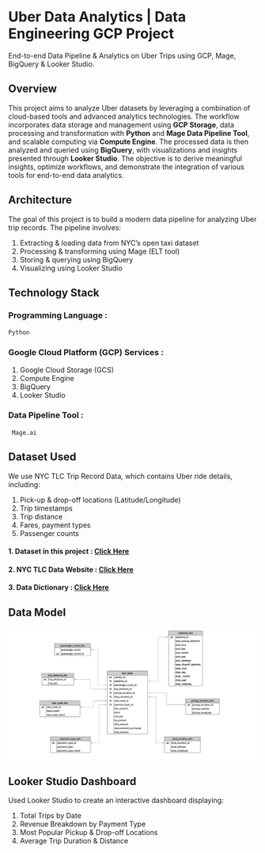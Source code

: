 # Uber Data Analytics | Data Engineering GCP Project

 End-to-end Data Pipeline & Analytics on Uber Trips using GCP, Mage, BigQuery & Looker Studio.


## Overview

This project aims to analyze Uber datasets by leveraging a combination of cloud-based tools and advanced analytics technologies. The workflow incorporates data storage and management using **GCP Storage**, data processing and transformation with **Python** and **Mage Data Pipeline Tool**, and scalable computing via **Compute Engine**. The processed data is then analyzed and queried using **BigQuery**, with visualizations and insights presented through **Looker Studio**.
The objective is to derive meaningful insights, optimize workflows, and demonstrate the integration of various tools for end-to-end data analytics.


 ## Architecture 

The goal of this project is to build a modern data pipeline for analyzing Uber trip records. The pipeline involves:
1. Extracting & loading data from NYC’s open taxi dataset
2.  Processing & transforming using Mage (ELT tool)
3. Storing & querying using BigQuery
4. Visualizing using Looker Studio


## Technology Stack
### Programming Language : 
    Python
### Google Cloud Platform (GCP) Services :
1. Google Cloud Storage (GCS)
2. Compute Engine
3. BigQuery
4. Looker Studio
 ### Data Pipeline Tool : 
     Mage.ai

## Dataset Used
We use NYC TLC Trip Record Data, which contains Uber ride details, including:
1. Pick-up & drop-off locations (Latitude/Longitude)
2. Trip timestamps
3. Trip distance
4. Fares, payment types
5. Passenger counts


#### 1. Dataset in this project : [Click Here](https://github.com/Gyanvhi16/Uber-Data-Analytics/tree/main/dataset)
#### 2. NYC TLC Data Website : [Click Here](https://www.nyc.gov/site/tlc/about/tlc-trip-record-data.page)
#### 3. Data Dictionary : [Click Here](https://github.com/Gyanvhi16/Uber-Data-Analytics/blob/main/Data%20Dictionary.png) 

## Data Model 

<img src="Data Model.png">


 ## Looker Studio Dashboard
Used Looker Studio to create an interactive dashboard displaying:
1. Total Trips by Date
2. Revenue Breakdown by Payment Type
3. Most Popular Pickup & Drop-off Locations
4. Average Trip Duration & Distance
